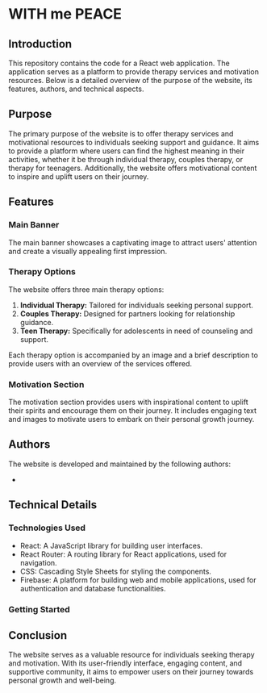 # WITH me PEACE

## Introduction

This repository contains the code for a React web application. The application serves as a platform to provide therapy services and motivation resources. Below is a detailed overview of the purpose of the website, its features, authors, and technical aspects.

## Purpose

The primary purpose of the website is to offer therapy services and motivational resources to individuals seeking support and guidance. It aims to provide a platform where users can find the highest meaning in their activities, whether it be through individual therapy, couples therapy, or therapy for teenagers. Additionally, the website offers motivational content to inspire and uplift users on their journey.

## Features

### Main Banner

The main banner showcases a captivating image to attract users' attention and create a visually appealing first impression.

### Therapy Options

The website offers three main therapy options:

1. **Individual Therapy:** Tailored for individuals seeking personal support.
2. **Couples Therapy:** Designed for partners looking for relationship guidance.
3. **Teen Therapy:** Specifically for adolescents in need of counseling and support.

Each therapy option is accompanied by an image and a brief description to provide users with an overview of the services offered.

### Motivation Section

The motivation section provides users with inspirational content to uplift their spirits and encourage them on their journey. It includes engaging text and images to motivate users to embark on their personal growth journey.

## Authors

The website is developed and maintained by the following authors:

- [ishararaviget9]: [https://github.com/ishararaviget9](#)

## Technical Details

### Technologies Used

- React: A JavaScript library for building user interfaces.
- React Router: A routing library for React applications, used for navigation.
- CSS: Cascading Style Sheets for styling the components.
- Firebase: A platform for building web and mobile applications, used for authentication and database functionalities.

### Getting Started

<!-- 1. Clone the repository: `git clone [repository_url]`
2. Install dependencies: `npm install`
3. Run the development server: `npm start`
4. Access the website at `http://localhost:3000` -->

## Conclusion

The website serves as a valuable resource for individuals seeking therapy and motivation. With its user-friendly interface, engaging content, and supportive community, it aims to empower users on their journey towards personal growth and well-being.

